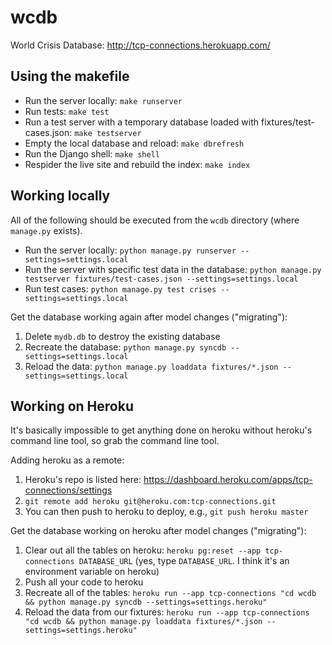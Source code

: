 wcdb
====

World Crisis Database: 
http://tcp-connections.herokuapp.com/

Using the makefile
-----------------------------

* Run the server locally: `make runserver`
* Run tests: `make test`
* Run a test server with a temporary database loaded with fixtures/test-cases.json: `make testserver`
* Empty the local database and reload: `make dbrefresh`
* Run the Django shell: `make shell`
* Respider the live site and rebuild the index: `make index`


Working locally
-------------------
All of the following should be executed from the `wcdb` directory (where `manage.py` exists).

* Run the server locally: `python manage.py runserver --settings=settings.local`
* Run the server with specific test data in the database: `python manage.py testserver fixtures/test-cases.json --settings=settings.local`
* Run test cases: `python manage.py test crises --settings=settings.local`

Get the database working again after model changes ("migrating"):

1. Delete `mydb.db` to destroy the existing database
2. Recreate the database: `python manage.py syncdb --settings=settings.local`
3. Reload the data: `python manage.py loaddata fixtures/*.json --settings=settings.local`
    

Working on Heroku
---------------------

It's basically impossible to get anything done on heroku without heroku's command line tool, so grab the command line tool.

Adding heroku as a remote:

1. Heroku's repo is listed here: https://dashboard.heroku.com/apps/tcp-connections/settings
2. `git remote add heroku git@heroku.com:tcp-connections.git`
3. You can then push to heroku to deploy, e.g., `git push heroku master`


Get the database working on heroku after model changes ("migrating"):

1. Clear out all the tables on heroku: `heroku pg:reset --app tcp-connections DATABASE_URL` (yes, type `DATABASE_URL`. I think it's an environment variable on heroku)
2. Push all your code to heroku
3. Recreate all of the tables: `heroku run --app tcp-connections "cd wcdb && python manage.py syncdb --settings=settings.heroku"`
4. Reload the data from our fixtures: `heroku run --app tcp-connections "cd wcdb && python manage.py loaddata fixtures/*.json --settings=settings.heroku"`

